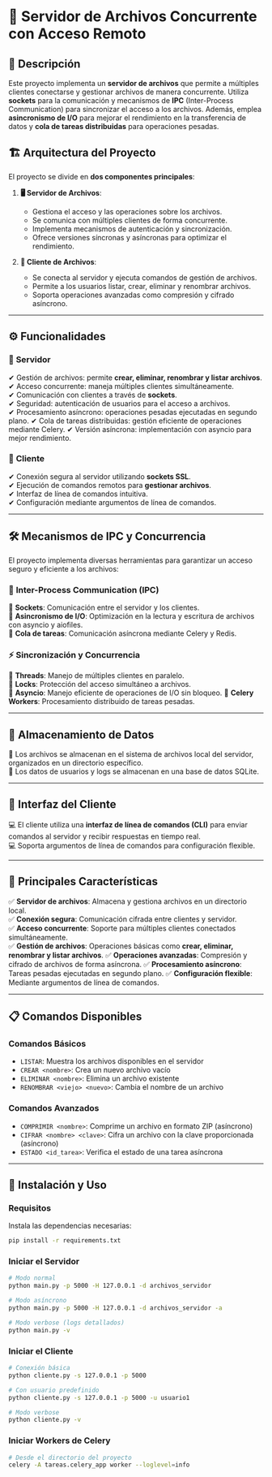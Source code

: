 # 🚀 Servidor de Archivos Concurrente con Acceso Remoto  

## 📌 Descripción  
Este proyecto implementa un **servidor de archivos** que permite a múltiples clientes conectarse y gestionar archivos de manera concurrente. Utiliza **sockets** para la comunicación y mecanismos de **IPC** (Inter-Process Communication) para sincronizar el acceso a los archivos. Además, emplea **asincronismo de I/O** para mejorar el rendimiento en la transferencia de datos y **cola de tareas distribuidas** para operaciones pesadas.

## 🏗️ Arquitectura del Proyecto  

El proyecto se divide en **dos componentes principales**:  

1. **🖥️ Servidor de Archivos**:  
   - Gestiona el acceso y las operaciones sobre los archivos.  
   - Se comunica con múltiples clientes de forma concurrente.  
   - Implementa mecanismos de autenticación y sincronización.  
   - Ofrece versiones síncronas y asíncronas para optimizar el rendimiento.

2. **📡 Cliente de Archivos**:  
   - Se conecta al servidor y ejecuta comandos de gestión de archivos.  
   - Permite a los usuarios listar, crear, eliminar y renombrar archivos.  
   - Soporta operaciones avanzadas como compresión y cifrado asíncrono.

---

## ⚙️ Funcionalidades  

### 📂 **Servidor**  
✔ Gestión de archivos: permite **crear, eliminar, renombrar y listar archivos**.  
✔ Acceso concurrente: maneja múltiples clientes simultáneamente.  
✔ Comunicación con clientes a través de **sockets**.  
✔ Seguridad: autenticación de usuarios para el acceso a archivos.  
✔ Procesamiento asíncrono: operaciones pesadas ejecutadas en segundo plano.
✔ Cola de tareas distribuidas: gestión eficiente de operaciones mediante Celery.
✔ Versión asíncrona: implementación con asyncio para mejor rendimiento.

### 🔌 **Cliente**  
✔ Conexión segura al servidor utilizando **sockets SSL**.  
✔ Ejecución de comandos remotos para **gestionar archivos**.  
✔ Interfaz de línea de comandos intuitiva.  
✔ Configuración mediante argumentos de línea de comandos.

---

## 🛠️ **Mecanismos de IPC y Concurrencia**  

El proyecto implementa diversas herramientas para garantizar un acceso seguro y eficiente a los archivos:  

### 🔄 **Inter-Process Communication (IPC)**  
🔹 **Sockets**: Comunicación entre el servidor y los clientes.  
🔹 **Asincronismo de I/O**: Optimización en la lectura y escritura de archivos con asyncio y aiofiles.  
🔹 **Cola de tareas**: Comunicación asíncrona mediante Celery y Redis.

### ⚡ **Sincronización y Concurrencia**  
🔹 **Threads**: Manejo de múltiples clientes en paralelo.  
🔹 **Locks**: Protección del acceso simultáneo a archivos.  
🔹 **Asyncio**: Manejo eficiente de operaciones de I/O sin bloqueo.
🔹 **Celery Workers**: Procesamiento distribuido de tareas pesadas.

---

## 📂 **Almacenamiento de Datos**  

📌 Los archivos se almacenan en el sistema de archivos local del servidor, organizados en un directorio específico.  
📌 Los datos de usuarios y logs se almacenan en una base de datos SQLite.

---

## 🎨 **Interfaz del Cliente**  

💻 El cliente utiliza una **interfaz de línea de comandos (CLI)** para enviar comandos al servidor y recibir respuestas en tiempo real.  
💻 Soporta argumentos de línea de comandos para configuración flexible.

---

## 🔑 **Principales Características**  

✅ **Servidor de archivos**: Almacena y gestiona archivos en un directorio local.  
✅ **Conexión segura**: Comunicación cifrada entre clientes y servidor.  
✅ **Acceso concurrente**: Soporte para múltiples clientes conectados simultáneamente.  
✅ **Gestión de archivos**: Operaciones básicas como **crear, eliminar, renombrar y listar archivos**.
✅ **Operaciones avanzadas**: Compresión y cifrado de archivos de forma asíncrona.
✅ **Procesamiento asíncrono**: Tareas pesadas ejecutadas en segundo plano.
✅ **Configuración flexible**: Mediante argumentos de línea de comandos.

---

## 📋 **Comandos Disponibles**

### Comandos Básicos
- `LISTAR`: Muestra los archivos disponibles en el servidor
- `CREAR <nombre>`: Crea un nuevo archivo vacío
- `ELIMINAR <nombre>`: Elimina un archivo existente
- `RENOMBRAR <viejo> <nuevo>`: Cambia el nombre de un archivo

### Comandos Avanzados
- `COMPRIMIR <nombre>`: Comprime un archivo en formato ZIP (asíncrono)
- `CIFRAR <nombre> <clave>`: Cifra un archivo con la clave proporcionada (asíncrono)
- `ESTADO <id_tarea>`: Verifica el estado de una tarea asíncrona

---

## 🚀 **Instalación y Uso**

### Requisitos
Instala las dependencias necesarias:
```bash
pip install -r requirements.txt
```

### Iniciar el Servidor
```bash
# Modo normal
python main.py -p 5000 -H 127.0.0.1 -d archivos_servidor

# Modo asíncrono
python main.py -p 5000 -H 127.0.0.1 -d archivos_servidor -a

# Modo verbose (logs detallados)
python main.py -v
```

### Iniciar el Cliente
```bash
# Conexión básica
python cliente.py -s 127.0.0.1 -p 5000

# Con usuario predefinido
python cliente.py -s 127.0.0.1 -p 5000 -u usuario1

# Modo verbose
python cliente.py -v
```

### Iniciar Workers de Celery
```bash
# Desde el directorio del proyecto
celery -A tareas.celery_app worker --loglevel=info
```